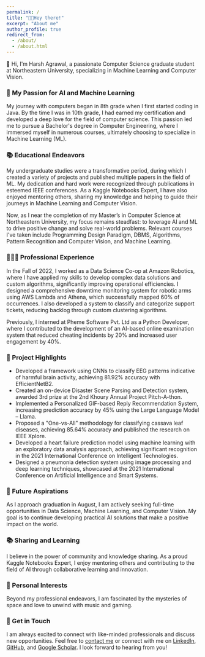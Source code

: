 ```yaml
---
permalink: /
title: "👋🏻Hey there!"
excerpt: "About me"
author_profile: true
redirect_from: 
  - /about/
  - /about.html
---
```


<!-- ![Harsh Agrawal Coding](/images/home.jpg){: .align-left width="300px"} -->
👋 Hi, I'm Harsh Agrawal, a passionate Computer Science graduate student at Northeastern University, specializing in Machine Learning and Computer Vision.

### 🧠 My Passion for AI and Machine Learning

My journey with computers began in 8th grade when I first started coding in Java. By the time I was in 10th grade, I had earned my certification and developed a deep love for the field of computer science. This passion led me to pursue a Bachelor's degree in Computer Engineering, where I immersed myself in numerous courses, ultimately choosing to specialize in Machine Learning (ML).

### 📚 Educational Endeavors

My undergraduate studies were a transformative period, during which I created a variety of projects and published multiple papers in the field of ML. My dedication and hard work were recognized through publications in esteemed IEEE conferences. As a Kaggle Notebooks Expert, I have also enjoyed mentoring others, sharing my knowledge and helping to guide their journeys in Machine Learning and Computer Vision.

Now, as I near the completion of my Master’s in Computer Science at Northeastern University, my focus remains steadfast: to leverage AI and ML to drive positive change and solve real-world problems. Relevant courses I've taken include Programming Design Paradigm, DBMS, Algorithms, Pattern Recognition and Computer Vision, and Machine Learning.

### 👨🏻‍💻 Professional Experience

In the Fall of 2022, I worked as a Data Science Co-op at Amazon Robotics, where I have applied my skills to develop complex data solutions and custom algorithms, significantly improving operational efficiencies. I designed a comprehensive downtime monitoring system for robotic arms using AWS Lambda and Athena, which successfully mapped 60% of occurrences. I also developed a system to classify and categorize support tickets, reducing backlog through custom clustering algorithms.

Previously, I interned at Pheme Software Pvt. Ltd as a Python Developer, where I contributed to the development of an AI-based online examination system that reduced cheating incidents by 20% and increased user engagement by 40%.

### 🌟 Project Highlights
  - Developed a framework using CNNs to classify EEG patterns indicative of harmful brain activity, achieving 81.92% accuracy with EfficientNetB2.
  - Created an on-device Disaster Scene Parsing and Detection system, awarded 3rd prize at the 2nd Khoury Annual Project Pitch-A-thon.
  - Implemented a Personalized GIF-based Reply Recommendation System, increasing prediction accuracy by 45% using the Large Language Model – Llama.
  - Proposed a "One-vs-All" methodology for classifying cassava leaf diseases, achieving 85.64% accuracy and published the research on IEEE Xplore.
  - Developed a heart failure prediction model using machine learning with an exploratory data analysis approach, achieving significant recognition in the 2021 International Conference on Intelligent Technologies.
  - Designed a pneumonia detection system using image processing and deep learning techniques, showcased at the 2021 International Conference on Artificial Intelligence and Smart Systems.

### 🚀 Future Aspirations

As I approach graduation in August, I am actively seeking full-time opportunities in Data Science, Machine Learning, and Computer Vision. My goal is to continue developing practical AI solutions that make a positive impact on the world.

### 📚 Sharing and Learning

I believe in the power of community and knowledge sharing. As a proud Kaggle Notebooks Expert, I enjoy mentoring others and contributing to the field of AI through collaborative learning and innovation.

### 🌌 Personal Interests

Beyond my professional endeavors, I am fascinated by the mysteries of space and love to unwind with music and gaming.

### 💌 Get in Touch

I am always excited to connect with like-minded professionals and discuss new opportunities. Feel free to [contact me](mailto:agrawal.har@northeastern.edu) or connect with me on [LinkedIn](https://www.linkedin.com/in/harshagrawal24), [GitHub](https://github.com/harshag24), and [Google Scholar](https://scholar.google.com/citations?user=OjDoN7kAAAAJ&hl=en). I look forward to hearing from you!